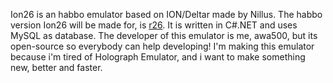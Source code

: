 Ion26 is an habbo emulator based on ION/Deltar made by Nillus. The habbo version Ion26 will be made for, is [r26](https://code.google.com/p/ion26/source/detail?r=26).
It is written in C#.NET and uses MySQL as database. The developer of this emulator is me, awa500, but its open-source so everybody can help developing!
I'm making this emulator because i'm tired of Holograph Emulator, and i want to make something new, better and faster.